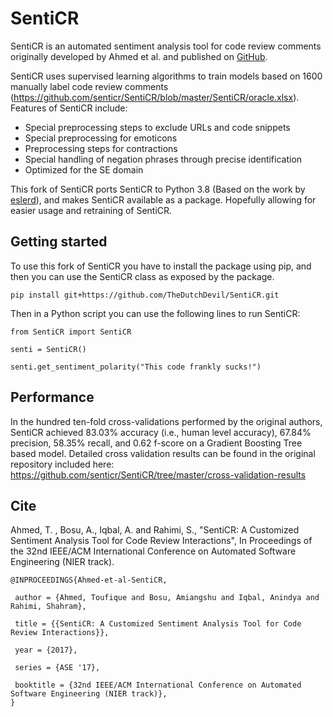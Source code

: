 
# SentiCR

SentiCR is an automated sentiment analysis tool for code review comments originally developed by Ahmed et al. and published on [GitHub](https://github.com/senticr/SentiCR). 

SentiCR uses supervised learning algorithms to train models based on 1600 manually label code review comments (https://github.com/senticr/SentiCR/blob/master/SentiCR/oracle.xlsx). Features of SentiCR include:

- Special preprocessing steps to exclude URLs and code snippets
- Special preprocessing for emoticons
- Preprocessing steps for contractions
- Special handling of negation phrases through precise identification 
- Optimized for the SE domain 

This fork of SentiCR ports SentiCR to Python 3.8 (Based on the work by [eslerd](https://github.com/eslerd/SentiCR)), and makes SentiCR available as a package. Hopefully allowing for easier usage and retraining of SentiCR. 

## Getting started

To use this fork of SentiCR you have to install the package using pip, and then you can use the SentiCR class as exposed by the package. 

`pip install git+https://github.com/TheDutchDevil/SentiCR.git`

Then in a Python script you can use the following lines to run SentiCR:

```
from SentiCR import SentiCR

senti = SentiCR()

senti.get_sentiment_polarity("This code frankly sucks!")
```


## Performance
In the hundred ten-fold cross-validations performed by the original authors, SentiCR achieved 83.03% accuracy (i.e., human level accuracy), 67.84% precision, 
58.35% recall, and 0.62 f-score on a Gradient Boosting Tree based model. Detailed cross validation results can be found in the original repository included here: 
https://github.com/senticr/SentiCR/tree/master/cross-validation-results

## Cite

Ahmed, T. , Bosu, A., Iqbal, A. and Rahimi, S., "SentiCR: A Customized Sentiment Analysis Tool for Code Review Interactions", In Proceedings of the 32nd IEEE/ACM International Conference on Automated Software Engineering (NIER track).

```
@INPROCEEDINGS{Ahmed-et-al-SentiCR,

 author = {Ahmed, Toufique and Bosu, Amiangshu and Iqbal, Anindya and Rahimi, Shahram},
 
 title = {{SentiCR: A Customized Sentiment Analysis Tool for Code Review Interactions}},
 
 year = {2017},
 
 series = {ASE '17},
 
 booktitle = {32nd IEEE/ACM International Conference on Automated Software Engineering (NIER track)}, 
}
```
